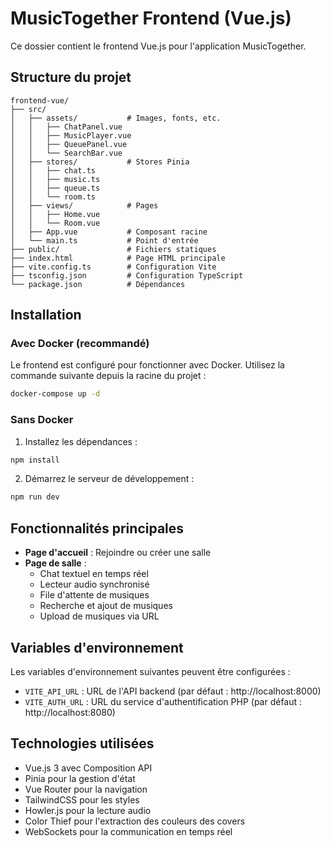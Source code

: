 # MusicTogether Frontend (Vue.js)

Ce dossier contient le frontend Vue.js pour l'application MusicTogether.

## Structure du projet

```
frontend-vue/
├── src/
│   ├── assets/           # Images, fonts, etc.
│   │   ├── ChatPanel.vue
│   │   ├── MusicPlayer.vue
│   │   ├── QueuePanel.vue
│   │   └── SearchBar.vue
│   ├── stores/           # Stores Pinia
│   │   ├── chat.ts
│   │   ├── music.ts
│   │   ├── queue.ts
│   │   └── room.ts
│   ├── views/            # Pages
│   │   ├── Home.vue
│   │   └── Room.vue
│   ├── App.vue           # Composant racine
│   └── main.ts           # Point d'entrée
├── public/               # Fichiers statiques
├── index.html            # Page HTML principale
├── vite.config.ts        # Configuration Vite
├── tsconfig.json         # Configuration TypeScript
└── package.json          # Dépendances
```

## Installation

### Avec Docker (recommandé)

Le frontend est configuré pour fonctionner avec Docker. Utilisez la commande suivante depuis la racine du projet :

```bash
docker-compose up -d
```

### Sans Docker

1. Installez les dépendances :

```bash
npm install
```

2. Démarrez le serveur de développement :

```bash
npm run dev
```

## Fonctionnalités principales

- **Page d'accueil** : Rejoindre ou créer une salle
- **Page de salle** :
  - Chat textuel en temps réel
  - Lecteur audio synchronisé
  - File d'attente de musiques
  - Recherche et ajout de musiques
  - Upload de musiques via URL

## Variables d'environnement

Les variables d'environnement suivantes peuvent être configurées :

- `VITE_API_URL` : URL de l'API backend (par défaut : http://localhost:8000)
- `VITE_AUTH_URL` : URL du service d'authentification PHP (par défaut : http://localhost:8080)

## Technologies utilisées

- Vue.js 3 avec Composition API
- Pinia pour la gestion d'état
- Vue Router pour la navigation
- TailwindCSS pour les styles
- Howler.js pour la lecture audio
- Color Thief pour l'extraction des couleurs des covers
- WebSockets pour la communication en temps réel
